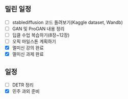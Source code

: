 ## 밀린 일정
- [ ] stablediffusion 코드 돌려보기(Kaggle dataset, Wandb)
- [ ] GAN 및 ProGAN 내용 정리
- [ ] 딥클 수업 복습하기(8장~12장)
- [ ] 오픽 마일스톤 계획하기
- [x] 멀미신 강의 완료
- [x] 멀미신 과제 완료

## 일정
- [ ] DETR 정리
- [x] 민주 과외 준비